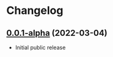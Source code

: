 # Changelog

## [0.0.1-alpha] (2022-03-04)
- Initial public release

[0.0.1-alpha]: https://github.com/dropbox/componentbox/releases/tag/v0.0.1-alpha